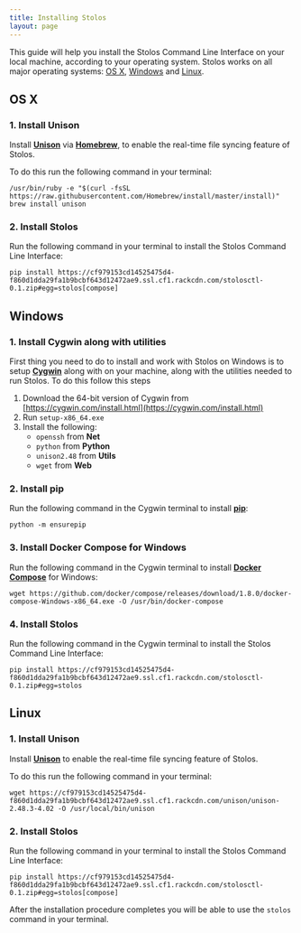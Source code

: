 ```yaml
---
title: Installing Stolos
layout: page
---
```


This guide will help you install the Stolos Command Line Interface on your local machine, according to your operating system. Stolos works on all major operating systems: [OS X](#os-x), [Windows](#windows) and [Linux](#linux).

## OS X

### 1. Install Unison

Install [**Unison**](https://www.cis.upenn.edu/~bcpierce/unison/) via [**Homebrew**](http://brew.sh/),  to enable the real-time file syncing feature of Stolos.

To do this run the following command in your terminal:

```
/usr/bin/ruby -e "$(curl -fsSL https://raw.githubusercontent.com/Homebrew/install/master/install)"
brew install unison
```

### 2. Install Stolos

Run the following command in your terminal to install the Stolos Command Line Interface:

```
pip install https://cf979153cd14525475d4-f860d1dda29fa1b9bcbf643d12472ae9.ssl.cf1.rackcdn.com/stolosctl-0.1.zip#egg=stolos[compose]
```

## Windows

### 1. Install Cygwin along with utilities
First thing you need to do to install and work with Stolos on Windows is to setup [**Cygwin**](https://cygwin.com/) along with on your machine, along with the utilities needed to run Stolos. To do this follow this steps

1. Download the 64-bit version of Cygwin from [https://cygwin.com/install.html](https://cygwin.com/install.html)
2. Run `setup-x86_64.exe`
3. Install the following:
    - `openssh` from **Net**
    - `python` from **Python**
    - `unison2.48` from **Utils**
    - `wget` from **Web**

### 2. Install pip
Run the following command in the Cygwin terminal to install [**pip**](https://pip.pypa.io/):

```
python -m ensurepip
```

### 3. Install Docker Compose for Windows
Run the following command in the Cygwin terminal to install [**Docker Compose**](https://docs.docker.com/compose/) for Windows:

```
wget https://github.com/docker/compose/releases/download/1.8.0/docker-compose-Windows-x86_64.exe -O /usr/bin/docker-compose
```

### 4. Install Stolos
Run the following command in the Cygwin terminal to install the Stolos Command Line Interface:

```
pip install https://cf979153cd14525475d4-f860d1dda29fa1b9bcbf643d12472ae9.ssl.cf1.rackcdn.com/stolosctl-0.1.zip#egg=stolos
```

## Linux

### 1. Install Unison
Install [**Unison**](https://www.cis.upenn.edu/~bcpierce/unison/) to enable the real-time file syncing feature of Stolos.

To do this run the following command in your terminal:

```
wget https://cf979153cd14525475d4-f860d1dda29fa1b9bcbf643d12472ae9.ssl.cf1.rackcdn.com/unison/unison-2.48.3-4.02 -O /usr/local/bin/unison
```

### 2. Install Stolos

Run the following command in your terminal to install the Stolos Command Line Interface:

```
pip install https://cf979153cd14525475d4-f860d1dda29fa1b9bcbf643d12472ae9.ssl.cf1.rackcdn.com/stolosctl-0.1.zip#egg=stolos[compose]
```

After the installation procedure completes you will be able to use the `stolos` command in your terminal.
